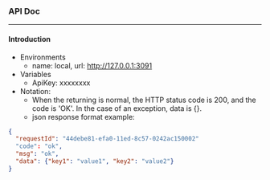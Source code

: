 ### API Doc
---

#### Introduction
- Environments
  - name: local, url: http://127.0.0.1:3091
- Variables
  - ApiKey: xxxxxxxx
- Notation:
  - When the returning is normal, the HTTP status code is 200, and the code is 'OK'. In the case of an exception, data is {}.
  - json response format example:
```json
{
  "requestId": "44debe81-efa0-11ed-8c57-0242ac150002"
  "code": "ok",
  "msg": "ok",
  "data": {"key1": "value1", "key2": "value2"}
}
```
